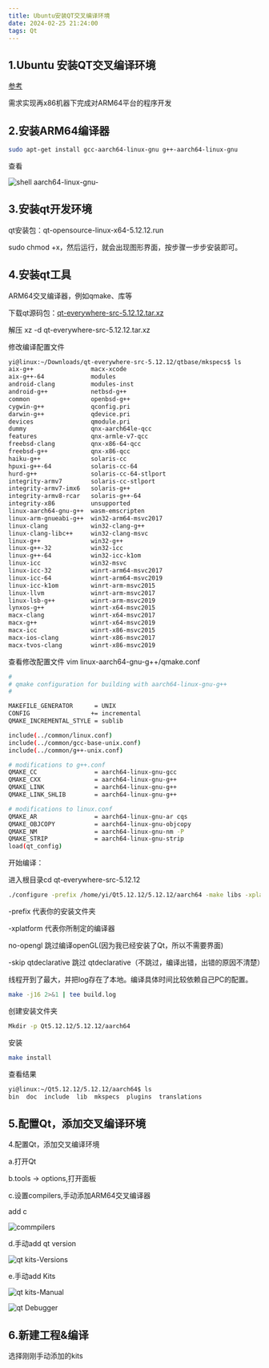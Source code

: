 ```yaml
---
title: Ubuntu安装QT交叉编译环境
date: 2024-02-25 21:24:00
tags: Qt
---
```


## 1.Ubuntu 安装QT交叉编译环境

[参考](https://blog.csdn.net/guohuaqu/article/details/109519744)

需求实现再x86机器下完成对ARM64平台的程序开发

## 2.安装ARM64编译器

```bash
sudo apt-get install gcc-aarch64-linux-gnu g++-aarch64-linux-gnu
```
查看

![shell aarch64-linux-gnu-](1667790599228.png)

## 3.安装qt开发环境

qt安装包：qt-opensource-linux-x64-5.12.12.run

sudo chmod +x，然后运行，就会出现图形界面，按步骤一步步安装即可。

## 4.安装qt工具

ARM64交叉编译器，例如qmake、库等

下载qt源码包：[qt-everywhere-src-5.12.12.tar.xz](http://download.qt.io/archive/qt/5.14/5.12.12/single/qt-everywhere-src-5.12.12.tar.xz) 

解压 xz -d qt-everywhere-src-5.12.12.tar.xz

修改编译配置文件

```bash
yi@linux:~/Downloads/qt-everywhere-src-5.12.12/qtbase/mkspecs$ ls
aix-g++                macx-xcode
aix-g++-64             modules
android-clang          modules-inst
android-g++            netbsd-g++
common                 openbsd-g++
cygwin-g++             qconfig.pri
darwin-g++             qdevice.pri
devices                qmodule.pri
dummy                  qnx-aarch64le-qcc
features               qnx-armle-v7-qcc
freebsd-clang          qnx-x86-64-qcc
freebsd-g++            qnx-x86-qcc
haiku-g++              solaris-cc
hpuxi-g++-64           solaris-cc-64
hurd-g++               solaris-cc-64-stlport
integrity-armv7        solaris-cc-stlport
integrity-armv7-imx6   solaris-g++
integrity-armv8-rcar   solaris-g++-64
integrity-x86          unsupported
linux-aarch64-gnu-g++  wasm-emscripten
linux-arm-gnueabi-g++  win32-arm64-msvc2017
linux-clang            win32-clang-g++
linux-clang-libc++     win32-clang-msvc
linux-g++              win32-g++
linux-g++-32           win32-icc
linux-g++-64           win32-icc-k1om
linux-icc              win32-msvc
linux-icc-32           winrt-arm64-msvc2017
linux-icc-64           winrt-arm64-msvc2019
linux-icc-k1om         winrt-arm-msvc2015
linux-llvm             winrt-arm-msvc2017
linux-lsb-g++          winrt-arm-msvc2019
lynxos-g++             winrt-x64-msvc2015
macx-clang             winrt-x64-msvc2017
macx-g++               winrt-x64-msvc2019
macx-icc               winrt-x86-msvc2015
macx-ios-clang         winrt-x86-msvc2017
macx-tvos-clang        winrt-x86-msvc2019
```

查看修改配置文件 vim linux-aarch64-gnu-g++/qmake.conf

```bash
#
# qmake configuration for building with aarch64-linux-gnu-g++
#

MAKEFILE_GENERATOR      = UNIX
CONFIG                 += incremental
QMAKE_INCREMENTAL_STYLE = sublib

include(../common/linux.conf)
include(../common/gcc-base-unix.conf)
include(../common/g++-unix.conf)

# modifications to g++.conf
QMAKE_CC                = aarch64-linux-gnu-gcc
QMAKE_CXX               = aarch64-linux-gnu-g++
QMAKE_LINK              = aarch64-linux-gnu-g++
QMAKE_LINK_SHLIB        = aarch64-linux-gnu-g++

# modifications to linux.conf
QMAKE_AR                = aarch64-linux-gnu-ar cqs
QMAKE_OBJCOPY           = aarch64-linux-gnu-objcopy
QMAKE_NM                = aarch64-linux-gnu-nm -P
QMAKE_STRIP             = aarch64-linux-gnu-strip
load(qt_config)
```

开始编译：

 进入根目录cd qt-everywhere-src-5.12.12 

```bash
./configure -prefix /home/yi/Qt5.12.12/5.12.12/aarch64 -make libs -xplatform linux-aarch64-gnu-g++ -no-opengl -skip qtdeclarative
```

-prefix 代表你的安装文件夹

-xplatform 代表你所制定的编译器

no-opengl 跳过编译openGL(因为我已经安装了Qt，所以不需要界面)

-skip qtdeclarative 跳过 qtdeclarative（不跳过，编译出错，出错的原因不清楚）

线程开到了最大，并把log存在了本地。编译具体时间比较依赖自己PC的配置。

```bash
make -j16 2>&1 | tee build.log
```
创建安装文件夹

```bash
Mkdir -p Qt5.12.12/5.12.12/aarch64
```
安装

```bash
make install
```
查看结果

```bash
yi@linux:~/Qt5.12.12/5.12.12/aarch64$ ls
bin  doc  include  lib  mkspecs  plugins  translations
```
## 5.配置Qt，添加交叉编译环境

4.配置Qt，添加交叉编译环境

a.打开Qt

b.tools → options,打开面板

c.设置compilers,手动添加ARM64交叉编译器

add c

![commpilers](commpilers.png)


d.手动add qt version

![qt kits-Versions](1667797779321.png)

e.手动add Kits

![qt kits-Manual](1667797929755.png)

![qt Debugger](1667797958269.png)

## 6.新建工程&编译

选择刚刚手动添加的kits

